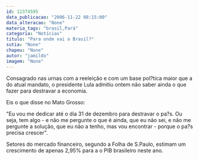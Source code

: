```yaml
---
id: 12374595
data_publicacao: "2006-11-22 08:15:00"
data_alteracao: "None"
materia_tags: "brasil,Pará"
categoria: "Notícias"
titulo: "Para onde vai o Brasil?"
sutia: "None"
chapeu: "None"
autor: "jamildo"
imagem: "None"
---
```

<p>Consagrado nas urnas com a reelei&ccedil;&atilde;o e com um base pol?tica maior que a do atual mandato, o presidente Lula admitiu ontem n&atilde;o saber ainda o que fazer para destravar a economia.</p>
<p>Eis o que disse no Mato Grosso:</p>
<p>"Eu vou me dedicar at&eacute; o dia 31 de dezembro para destravar o pa?s. Ou seja, tem algo - e n&atilde;o me pergunte o que &eacute; ainda, que eu n&atilde;o sei, e n&atilde;o me pergunte a solu&ccedil;&atilde;o, que eu n&atilde;o a tenho, mas vou encontrar - porque o pa?s precisa crescer".</p>
<p>Setores do mercado financeiro, segundo a Folha de S.Paulo, estimam um crescimento de apenas 2,95% para a o PIB brasileiro neste ano.</p>
